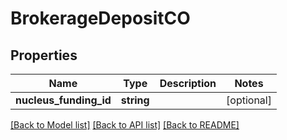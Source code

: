 # BrokerageDepositCO

## Properties
Name | Type | Description | Notes
------------ | ------------- | ------------- | -------------
**nucleus_funding_id** | **string** |  | [optional] 

[[Back to Model list]](../README.md#documentation-for-models) [[Back to API list]](../README.md#documentation-for-api-endpoints) [[Back to README]](../README.md)


